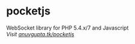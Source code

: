 # pocketjs
WebSocket library for PHP 5.4.x/7 and Javascript  
*Visit [anuvgupta.tk/pocketjs](http://anuvgupta.tk/pocketjs)*
